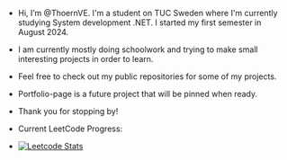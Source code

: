 - Hi, I’m @ThoernVE. I'm a student on TUC Sweden where I'm currently studying System development .NET. I started my first semester  in August 2024.
- I am currently mostly doing schoolwork and trying to make small interesting projects in order to learn.
- Feel free to check out my public repositories for some of my projects.
- Portfolio-page is a future project that will be pinned when ready.

- Thank you for stopping by!

- Current LeetCode Progress:
-
  [![Leetcode Stats](https://leetcard.jacoblin.cool/ThoernVE)](https://leetcode.com/ThoernVE)

<!---
ThoernVE/ThoernVE is a ✨ special ✨ repository because its `README.md` (this file) appears on your GitHub profile.
You can click the Preview link to take a look at your changes.
--->
